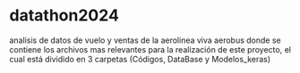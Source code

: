 # datathon2024
analisis de datos de vuelo y ventas de la aerolinea viva aerobus donde se contiene los archivos mas relevantes para la realización de este proyecto, el cual está dividido en 3 carpetas 
(Códigos, DataBase y Modelos_keras)

